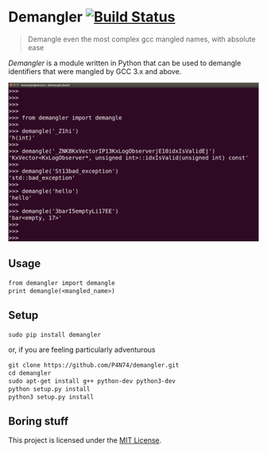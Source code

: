 Demangler [![Build Status](https://travis-ci.org/P4N74/demangler.svg)](https://travis-ci.org/P4N74/demangler)
=========

> Demangle even the most complex gcc mangled names, with absolute ease

*Demangler* is a module written in Python that can be used to demangle identifiers that were mangled by GCC 3.x and above.

![](demangler.png)

Usage
-----

```
from demangler import demangle
print demangle(<mangled_name>)
```

Setup
-----

```
sudo pip install demangler
```
or, if you are feeling particularly adventurous
```
git clone https://github.com/P4N74/demangler.git
cd demangler
sudo apt-get install g++ python-dev python3-dev
python setup.py install
python3 setup.py install
```

Boring stuff
------------

This project is licensed under the [MIT License](http://jenish.mit-license.org/).
